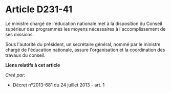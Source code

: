 # Article D231-41

Le ministre chargé de l'éducation nationale met à la disposition du Conseil supérieur des programmes les moyens nécessaires à
l'accomplissement de ses missions. 

Sous l'autorité du président, un secrétaire général, nommé par le ministre chargé de l'éducation nationale, assure
l'organisation et la coordination des travaux du conseil.

**Liens relatifs à cet article**

_Créé par_:

  - Décret n°2013-681 du 24 juillet 2013 - art. 1
